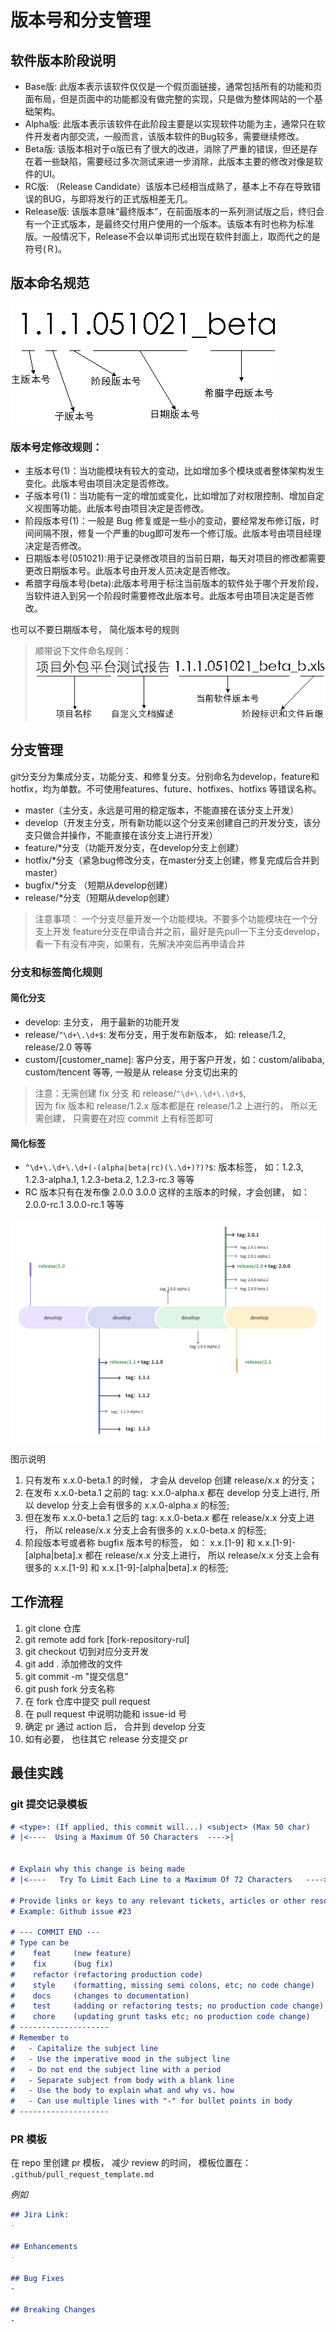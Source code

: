 # 版本号和分支管理

## 软件版本阶段说明

- Base版: 此版本表示该软件仅仅是一个假页面链接，通常包括所有的功能和页面布局，但是页面中的功能都没有做完整的实现，只是做为整体网站的一个基础架构。
- Alpha版: 此版本表示该软件在此阶段主要是以实现软件功能为主，通常只在软件开发者内部交流，一般而言，该版本软件的Bug较多，需要继续修改。
- Beta版: 该版本相对于α版已有了很大的改进，消除了严重的错误，但还是存在着一些缺陷，需要经过多次测试来进一步消除，此版本主要的修改对像是软件的UI。
- RC版: （Release   Candidate）该版本已经相当成熟了，基本上不存在导致错误的BUG，与即将发行的正式版相差无几。
- Release版: 该版本意味“最终版本”，在前面版本的一系列测试版之后，终归会有一个正式版本，是最终交付用户使用的一个版本。该版本有时也称为标准版。一般情况下，Release不会以单词形式出现在软件封面上，取而代之的是符号(Ｒ)。


## 版本命名规范

![版本命名规则](./assets/version-name-rule.gif)

### 版本号定修改规则：

- 主版本号(1)：当功能模块有较大的变动，比如增加多个模块或者整体架构发生变化。此版本号由项目决定是否修改。
- 子版本号(1)：当功能有一定的增加或变化，比如增加了对权限控制、增加自定义视图等功能。此版本号由项目决定是否修改。
- 阶段版本号(1)：一般是 Bug 修复或是一些小的变动，要经常发布修订版，时间间隔不限，修复一个严重的bug即可发布一个修订版。此版本号由项目经理决定是否修改。
- 日期版本号(051021):用于记录修改项目的当前日期，每天对项目的修改都需要更改日期版本号。此版本号由开发人员决定是否修改。
- 希腊字母版本号(beta):此版本号用于标注当前版本的软件处于哪个开发阶段，当软件进入到另一个阶段时需要修改此版本号。此版本号由项目决定是否修改。

也可以不要日期版本号， 简化版本号的规则

> 顺带说下文件命名规则：
![文件命名规则](./assets/file-naming-rule.gif)


## 分支管理

git分支分为集成分支，功能分支、和修复分支。分别命名为develop，feature和hotfix，均为单数。不可使用features、future、hotfixes、hotfixs 等错误名称。

- master（主分支，永远是可用的稳定版本，不能直接在该分支上开发）
- develop（开发主分支，所有新功能以这个分支来创建自己的开发分支，该分支只做合并操作，不能直接在该分支上进行开发）
- feature/*分支（功能开发分支，在develop分支上创建）
- hotfix/*分支（紧急bug修改分支，在master分支上创建，修复完成后合并到master）
- bugfix/*分支 （短期从develop创建）
- release/*分支（短期从develop创建）
  
> 注意事项：
一个分支尽量开发一个功能模块。不要多个功能模块在一个分支上开发
feature分支在申请合并之前，最好是先pull一下主分支develop，看一下有没有冲突，如果有，先解决冲突后再申请合并

### 分支和标签简化规则

#### 简化分支
 - develop: 主分支， 用于最新的功能开发
 - release/`^\d+\.\d+$`: 发布分支，用于发布新版本， 如: release/1.2, release/2.0 等等
 - custom/[customer_name]: 客户分支，用于客户开发，如：custom/alibaba, custom/tencent 等等, 一般是从 release 分支切出来的
  
  > 注意：无需创建 fix 分支 和 release/`^\d+\.\d+\.\d+$`,  
  因为 fix 版本和 release/1.2.x 版本都是在 release/1.2 上进行的， 
  所以无需创建， 只需要在对应 commit 上有标签即可

#### 简化标签
 - `^\d+\.\d+\.\d+(-(alpha|beta|rc)(\.\d+)?)?$`: 版本标签， 如：1.2.3, 1.2.3-alpha.1, 1.2.3-beta.2, 1.2.3-rc.3 等等
 - RC 版本只有在发布像 2.0.0 3.0.0 这样的主版本的时候，才会创建， 如： 2.0.0-rc.1 3.0.0-rc.1 等等

![简化分支和标签](./assets/simplified-branch-tag.png)

图示说明
1. 只有发布 x.x.0-beta.1 的时候， 才会从 develop 创建 release/x.x 的分支；
2. 在发布 x.x.0-beta.1 之前的 tag: x.x.0-alpha.x 都在 develop 分支上进行, 所以 develop 分支上会有很多的 x.x.0-alpha.x 的标签;
3. 但在发布 x.x.0-beta.1 之后的 tag: x.x.0-beta.x 都在 release/x.x 分支上进行， 所以 release/x.x 分支上会有很多的 x.x.0-beta.x 的标签;
4. 阶段版本号或者称 bugfix 版本号的标签， 如： x.x.[1-9] 和 x.x.[1-9]-[alpha|beta].x 都在 release/x.x 分支上进行， 所以 release/x.x 分支上会有很多的 x.x.[1-9] 和 x.x.[1-9]-[alpha|beta].x 的标签;



## 工作流程
1. git clone 仓库
2. git remote add fork [fork-repository-rul]
3. git checkout 切到对应分支开发
4. git add . 添加修改的文件
5. git commit -m "提交信息"
6. git push fork 分支名称
7. 在 fork 仓库中提交 pull request
8. 在 pull request 中说明功能和 issue-id 号
9. 确定 pr 通过 action 后， 合并到 develop 分支
10. 如有必要， 也往其它 release 分支提交 pr


## 最佳实践

### git 提交记录模板
```md
# <type>: (If applied, this commit will...) <subject> (Max 50 char)
# |<----  Using a Maximum Of 50 Characters  ---->|


# Explain why this change is being made
# |<----   Try To Limit Each Line to a Maximum Of 72 Characters   ---->|

# Provide links or keys to any relevant tickets, articles or other resources
# Example: Github issue #23

# --- COMMIT END ---
# Type can be 
#    feat     (new feature)
#    fix      (bug fix)
#    refactor (refactoring production code)
#    style    (formatting, missing semi colons, etc; no code change)
#    docs     (changes to documentation)
#    test     (adding or refactoring tests; no production code change)
#    chore    (updating grunt tasks etc; no production code change)
# --------------------
# Remember to
#   - Capitalize the subject line
#   - Use the imperative mood in the subject line
#   - Do not end the subject line with a period
#   - Separate subject from body with a blank line
#   - Use the body to explain what and why vs. how
#   - Can use multiple lines with "-" for bullet points in body
# --------------------
```


### PR 模板

在 repo 里创建 pr 模板， 减少 review 的时间， 模板位置在： `.github/pull_request_template.md`

*例如* 

```md
## Jira Link:
- 

## Enhancements
- 

## Bug Fixes
-

## Breaking Changes
-
```

